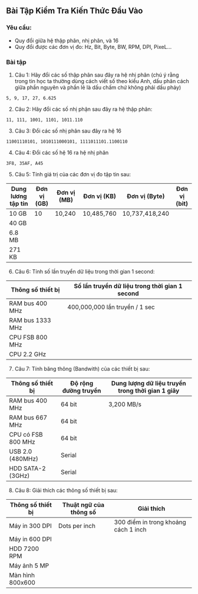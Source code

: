 ## Bài Tập Kiểm Tra Kiến Thức Đầu Vào

### Yêu cầu:

- Quy đổi giữa hệ thập phân, nhị phân, và 16
- Quy đổi được các đơn vị đo: Hz, Bit, Byte, BW, RPM, DPI, PixeL...

### Bài tập

1. Câu 1: Hãy đổi các số thập phân sau đây ra hệ nhị phân (chú ý rằng trong tin học ta thường dùng cách viết số theo kiểu Anh, dấu phân cách giữa phần nguyên và phần lẻ là dấu chấm chứ không phải dấu phảy)

`5, 9, 17, 27, 6.625`

2. Câu 2: Hãy đổi các số nhị phận sau đây ra hệ thập phân:

`11, 111, 1001, 1101, 1011.110`

3. Câu 3: Đổi các số nhị phân sau đây ra hệ 16

`11001110101, 1010111000101, 1111011101.1100110`

4. Câu 4: Đổi các số hệ 16 ra hệ nhị phân

`3F8, 35AF, A45`

5. Câu 5: Tính giá trị của các đơn vị đo tập tin sau:

| Dung lương tập tin | Đơn vị (GB) | Đơn vị (MB) | Đơn vị (KB) | Đơn vị (Byte)  | Đơn vị (bit)|
|--------------------|-------------|-------------|-------------|----------------|-------------|
| 10 GB  | 10  |   10,240| 10,485,760  | 10,737,418,240 ||
| 40 GB  | | | | | |
| 6.8 MB | | | | | |
| 271 KB | | | | | |

6. Câu 6: Tính số lần truyển dữ liệu trong thời gian 1 second:

Thông số thiết bị | Số lần truyền dữ liệu trong thời gian 1 second |
------------------|------------------------------------------------|
RAM bus 400 MHz   |  400,000,000 lần truyền / 1 sec |
RAM bus 1333 MHz  | |
CPU FSB 800 MHz   | |
CPU 2.2 GHz   | |

7. Câu 7: Tính băng thông (Bandwith) của các thiết bị sau:

Thông số thiết bị  |  Độ rộng đường truyền |  Dung lượng dữ liệu truyền trong thời gian 1 giây
---|---|---
RAM bus 400 MHz|   64 bit  |   3,200 MB/s
RAM bus 667 MHz|  64 bit   |  
CPU có FSB 800 MHz |  64 bit   |  
USB 2.0 (480MHz)   |  Serial   |  
HDD SATA-2 (3GHz)  |  Serial   |  

8. Câu 8: Giải thích các thông số thiết bị sau:

Thông số thiết bị   | Thuật ngữ của thông số   | Giải thích
------------------- | ------------------------ | --------------------------------------
Máy in 300 DPI  | Dots per inch| 300 điểm in trong khoảng cách 1 inch
Máy in 600 DPI  |  |
HDD 7200 RPM|  |
Máy ảnh 5 MP|  |
Màn hình 800x600|  |
